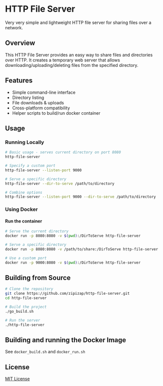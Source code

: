# HTTP File Server

Very very simple and lightweight HTTP file server for sharing files over a network.

## Overview

This HTTP File Server provides an easy way to share files and directories over HTTP. It creates a temporary web server that allows downloading/uploading/deleting files from the specified directory.

## Features

- Simple command-line interface
- Directory listing
- File downloads & uploads
- Cross-platform compatibility
- Helper scripts to build/run docker container

## Usage

### Running Locally

```bash
# Basic usage - serves current directory on port 8080
http-file-server

# Specify a custom port
http-file-server --listen-port 9000

# Serve a specific directory
http-file-server --dir-to-serve /path/to/directory

# Combine options
http-file-server --listen-port 9000 --dir-to-serve /path/to/directory
```

### Using Docker

#### Run the container

```bash
# Serve the current directory
docker run -p 8080:8080 -v $(pwd):/DirToServe http-file-server

# Serve a specific directory
docker run -p 8080:8080 -v /path/to/share:/DirToServe http-file-server

# Use a custom port
docker run -p 9000:8080 -v $(pwd):/DirToServe http-file-server
```

## Building from Source

```bash
# Clone the repository
git clone https://github.com/zipizap/http-file-server.git
cd http-file-server

# Build the project
./go_build.sh

# Run the server
./http-file-server
```

## Building and running the Docker Image

See `docker_build.sh` and `docker_run.sh`

## License

[MIT License](LICENSE)
